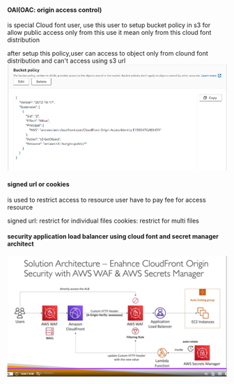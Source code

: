 #### OAI(OAC: origin access control)
is special Cloud font user, use this user to setup bucket policy in s3 for allow public access only from this use
it mean only from this cloud font distribution

after setup this policy,user can access to object only from clound font distribution and can't access using s3 url
![image](./images/oai.PNG)


#### signed url or cookies 
is used to restrict access to resource
user have to pay fee for access resource


signed url: restrict for individual files
cookies: restrict for multi files

#### security application load balancer using cloud font and secret manager architect
![security](./images/alb_cloudfont_secure.png)
